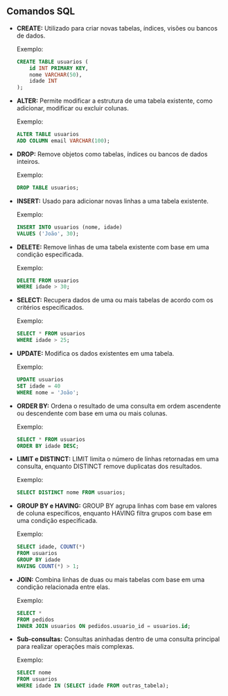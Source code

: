 
## Comandos SQL

- **CREATE:** Utilizado para criar novas tabelas, índices, visões ou bancos de dados.

  Exemplo:
  ```sql
  CREATE TABLE usuarios (
      id INT PRIMARY KEY,
      nome VARCHAR(50),
      idade INT
  );
  ```

- **ALTER:** Permite modificar a estrutura de uma tabela existente, como adicionar, modificar ou excluir colunas.

  Exemplo:
  ```sql
  ALTER TABLE usuarios
  ADD COLUMN email VARCHAR(100);
  ```

- **DROP:** Remove objetos como tabelas, índices ou bancos de dados inteiros.

  Exemplo:
  ```sql
  DROP TABLE usuarios;
  ```

- **INSERT:** Usado para adicionar novas linhas a uma tabela existente.

  Exemplo:
  ```sql
  INSERT INTO usuarios (nome, idade)
  VALUES ('João', 30);
  ```

- **DELETE:** Remove linhas de uma tabela existente com base em uma condição especificada.

  Exemplo:
  ```sql
  DELETE FROM usuarios
  WHERE idade > 30;
  ```

- **SELECT:** Recupera dados de uma ou mais tabelas de acordo com os critérios especificados.

  Exemplo:
  ```sql
  SELECT * FROM usuarios
  WHERE idade > 25;
  ```

- **UPDATE:** Modifica os dados existentes em uma tabela.

  Exemplo:
  ```sql
  UPDATE usuarios
  SET idade = 40
  WHERE nome = 'João';
  ```

- **ORDER BY:** Ordena o resultado de uma consulta em ordem ascendente ou descendente com base em uma ou mais colunas.

  Exemplo:
  ```sql
  SELECT * FROM usuarios
  ORDER BY idade DESC;
  ```

- **LIMIT e DISTINCT:** LIMIT limita o número de linhas retornadas em uma consulta, enquanto DISTINCT remove duplicatas dos resultados.

  Exemplo:
  ```sql
  SELECT DISTINCT nome FROM usuarios;
  ```

- **GROUP BY e HAVING:** GROUP BY agrupa linhas com base em valores de coluna específicos, enquanto HAVING filtra grupos com base em uma condição especificada.

  Exemplo:
  ```sql
  SELECT idade, COUNT(*)
  FROM usuarios
  GROUP BY idade
  HAVING COUNT(*) > 1;
  ```

- **JOIN:** Combina linhas de duas ou mais tabelas com base em uma condição relacionada entre elas.

  Exemplo:
  ```sql
  SELECT *
  FROM pedidos
  INNER JOIN usuarios ON pedidos.usuario_id = usuarios.id;
  ```

- **Sub-consultas:** Consultas aninhadas dentro de uma consulta principal para realizar operações mais complexas.

  Exemplo:
  ```sql
  SELECT nome
  FROM usuarios
  WHERE idade IN (SELECT idade FROM outras_tabela);
  ```
